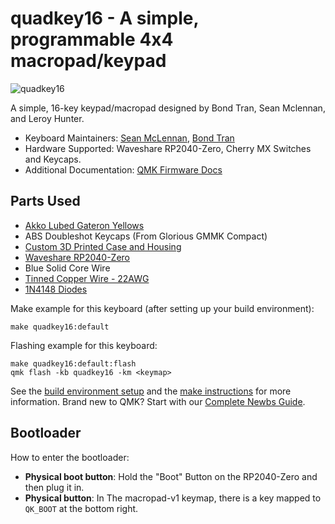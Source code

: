 # quadkey16 - A simple, programmable 4x4 macropad/keypad 

![quadkey16](https://i.imgur.com/CA4XBqj.png)

A simple, 16-key keypad/macropad designed by Bond Tran, Sean Mclennan, and Leroy Hunter.

* Keyboard Maintainers: [Sean McLennan](https://github.com/coup3z-pixel), [Bond Tran](https://github.com/BlueOrcaz)
* Hardware Supported: Waveshare RP2040-Zero, Cherry MX Switches and Keycaps.
* Additional Documentation: [QMK Firmware Docs](https://docs.qmk.fm/)

## Parts Used
* [Akko Lubed Gateron Yellows](https://www.pccasegear.com/products/61320/gateron-yellow-switches-45-pack-lubricated-akko?srsltid=AfmBOoo7JGfnyN4vSXxlYt9I7lZkLv2MgxLIHMoxuTSh70V5ODySLDei)
* ABS Doubleshot Keycaps (From Glorious GMMK Compact)
* [Custom 3D Printed Case and Housing](https://drive.google.com/drive/folders/1f1TSEj0fxLeqnaay50ArL8llVYELazPb?usp=sharing)
* [Waveshare RP2040-Zero](https://www.amazon.com.au/dp/B09KZPCNPL?ref=ppx_yo2ov_dt_b_fed_asin_title)
* Blue Solid Core Wire
* [Tinned Copper Wire - 22AWG](https://www.jaycar.com.au/tinned-copper-wire-25-gram-pack/p/WW4032)
* [1N4148 Diodes](https://www.jaycar.com.au/1n914-1n4148-economical-diode-pack-pack-of-100/p/ZR1105?srsltid=AfmBOoowLDS8nKaRKPLjCG0x-9IIjasgqhMZvPRyiNdHI6v0benIcRJp)

Make example for this keyboard (after setting up your build environment):

    make quadkey16:default

Flashing example for this keyboard:

    make quadkey16:default:flash
    qmk flash -kb quadkey16 -km <keymap> 


See the [build environment setup](https://docs.qmk.fm/#/getting_started_build_tools) and the [make instructions](https://docs.qmk.fm/#/getting_started_make_guide) for more information. Brand new to QMK? Start with our [Complete Newbs Guide](https://docs.qmk.fm/#/newbs).

## Bootloader

How to enter the bootloader:
* **Physical boot button**: Hold the "Boot" Button on the RP2040-Zero and then plug it in.
* **Physical button**: In The macropad-v1 keymap, there is a key mapped to `QK_BOOT` at the bottom right.
